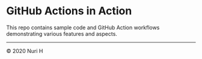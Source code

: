 # GitHub Actions in Action

This repo contains sample code and GitHub Action workflows demonstrating various features and aspects.


----
&copy; 2020 Nuri H
